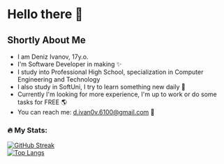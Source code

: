 # Hello there 👋
## Shortly About Me 
- I am Deniz Ivanov, 17y.o.
- I'm Software Developer in making ✨
- I study into Professional High School, specialization in Computer Engineering and Technology 
- I also study in SoftUni, I try to learn something new daily 🙏
- Currently I'm looking for more experience, 
  I'm up to work or do some tasks for FREE 🌎
- You can reach me: d.ivan0v.6100@gmail.com 📝

### :fire: My Stats:
[![GitHub Streak](http://github-readme-streak-stats.herokuapp.com?user=JacksonJS12&theme=elegant)](https://git.io/streak-stats) <br>
[![Top Langs](https://github-readme-stats.vercel.app/api/top-langs/?username=JacksonJS12&layout=compact&theme=vision-friendly-dark)](https://github.com/anuraghazra/github-readme-stats)
